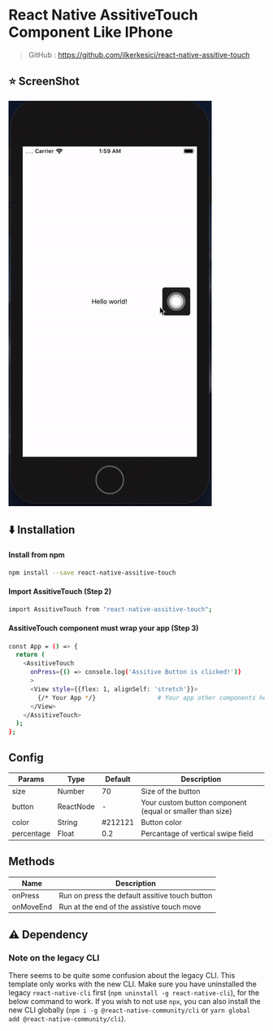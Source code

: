 # React Native AssitiveTouch Component Like IPhone

> GitHub : <a href="https://github.com/ilkerkesici/react-native-assitive-touch">https://github.com/ilkerkesici/react-native-assitive-touch</a>

## :star: ScreenShot

![](./assets/screen.gif)

## :arrow_down: Installation

#### Install from npm

```sh
npm install --save react-native-assitive-touch
```



#### Import AssitiveTouch (Step 2)

```sh
import AssitiveTouch from "react-native-assitive-touch";
```

#### AssitiveTouch component must wrap your app  (Step 3)

```sh
const App = () => {
  return (
    <AssitiveTouch
      onPress={() => console.log('Assitive Button is clicked!')}
      >                  
      <View style={{flex: 1, alignSelf: 'stretch'}}>
        {/* Your App */}                 # Your app other components here
      </View>
    </AssitiveTouch>
  );
};
```

##  Config

| Params | Type | Default | Description |
| --- | --- | --- | --- |
| size | Number | 70 | Size of the button |
| button | ReactNode | - | Your custom button component (equal or smaller than size) |  
| color | String | #212121 | Button color |
| percentage | Float | 0.2 | Percantage of vertical swipe field |

##  Methods

| Name | Description |
| --- | --- |
| onPress | Run on press the default assitive touch button |
| onMoveEnd | Run at the end of the assistive touch move |


## :warning: Dependency

### Note on the legacy CLI
There seems to be quite some confusion about the legacy CLI. This template only works with the new CLI. Make sure you have uninstalled the legacy `react-native-cli` first (`npm uninstall -g react-native-cli`), for the below command to work. If you wish to not use `npx`, you can also install the new CLI globally (`npm i -g @react-native-community/cli` or `yarn global add @react-native-community/cli`).
